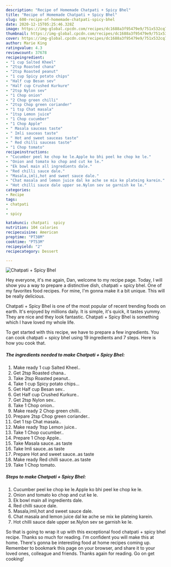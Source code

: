 ```yaml
---
description: "Recipe of Homemade Chatpati + Spicy Bhel"
title: "Recipe of Homemade Chatpati + Spicy Bhel"
slug: 600-recipe-of-homemade-chatpati-spicy-bhel
date: 2020-12-15T05:25:46.328Z
image: https://img-global.cpcdn.com/recipes/dc1688a3f95479e9/751x532cq70/chatpati-spicy-bhel-recipe-main-photo.jpg
thumbnail: https://img-global.cpcdn.com/recipes/dc1688a3f95479e9/751x532cq70/chatpati-spicy-bhel-recipe-main-photo.jpg
cover: https://img-global.cpcdn.com/recipes/dc1688a3f95479e9/751x532cq70/chatpati-spicy-bhel-recipe-main-photo.jpg
author: Marie King
ratingvalue: 4.3
reviewcount: 37678
recipeingredient:
- "1 cup Salted Kheel"
- "2tsp Roasted chana"
- "2tsp Roasted peanut"
- "1 cup Spicy potato chips"
- "Half cup Besan sev"
- "Half cup Crushed Kurkure"
- "2tsp Nylon sev"
- "1 Chop onion"
- "2 Chop green chilli"
- "2tsp Chop green coriander"
- "1 tsp Chat masala"
- "1tsp Lemon juice"
- "1 Chop cucumber"
- "1 Chop Apple"
- " Masala sauceas taste"
- " Imli sauceas taste"
- " Hot and sweet sauceas taste"
- " Red chilli sauceas taste"
- "1 Chop tomato"
recipeinstructions:
- "Cucumber peel ke chop ke le.Apple ko bhi peel ke chop ke le."
- "Onion and tomato ko chop and cut ke le."
- "Ek bowl main all ingredients dale."
- "Red chilli sauce dale."
- "Masala,imli,hot and sweet sauce dale."
- "Chat masala and lemon juice dal ke ache se mix ke plateing karein."
- "Hot chilli sauce dale upper se.Nylon sev se garnish ke le."
categories:
- Recipe
tags:
- chatpati
- 
- spicy

katakunci: chatpati  spicy 
nutrition: 104 calories
recipecuisine: American
preptime: "PT38M"
cooktime: "PT53M"
recipeyield: "2"
recipecategory: Dessert

---
```



![Chatpati + Spicy Bhel](https://img-global.cpcdn.com/recipes/dc1688a3f95479e9/751x532cq70/chatpati-spicy-bhel-recipe-main-photo.jpg)

Hey everyone, it's me again, Dan, welcome to my recipe page. Today, I will show you a way to prepare a distinctive dish, chatpati + spicy bhel. One of my favorites food recipes. For mine, I'm gonna make it a bit unique. This will be really delicious.



Chatpati + Spicy Bhel is one of the most popular of recent trending foods on earth. It's enjoyed by millions daily. It is simple, it's quick, it tastes yummy. They are nice and they look fantastic. Chatpati + Spicy Bhel is something which I have loved my whole life.


To get started with this recipe, we have to prepare a few ingredients. You can cook chatpati + spicy bhel using 19 ingredients and 7 steps. Here is how you cook that.

<!--inarticleads1-->

##### The ingredients needed to make Chatpati + Spicy Bhel:

1. Make ready 1 cup Salted Kheel..
1. Get 2tsp Roasted chana..
1. Take 2tsp Roasted peanut..
1. Take 1 cup Spicy potato chips...
1. Get Half cup Besan sev..
1. Get Half cup Crushed Kurkure..
1. Get 2tsp Nylon sev..
1. Take 1 Chop onion..
1. Make ready 2 Chop green chilli..
1. Prepare 2tsp Chop green coriander..
1. Get 1 tsp Chat masala..
1. Make ready 1tsp Lemon juice..
1. Take 1 Chop cucumber..
1. Prepare 1 Chop Apple..
1. Take  Masala sauce..as taste
1. Take  Imli sauce..as taste
1. Prepare  Hot and sweet sauce..as taste
1. Make ready  Red chilli sauce..as taste
1. Take 1 Chop tomato.




<!--inarticleads2-->

##### Steps to make Chatpati + Spicy Bhel:

1. Cucumber peel ke chop ke le.Apple ko bhi peel ke chop ke le.
1. Onion and tomato ko chop and cut ke le.
1. Ek bowl main all ingredients dale.
1. Red chilli sauce dale.
1. Masala,imli,hot and sweet sauce dale.
1. Chat masala and lemon juice dal ke ache se mix ke plateing karein.
1. Hot chilli sauce dale upper se.Nylon sev se garnish ke le.




So that is going to wrap it up with this exceptional food chatpati + spicy bhel recipe. Thanks so much for reading. I'm confident you will make this at home. There's gonna be interesting food at home recipes coming up. Remember to bookmark this page on your browser, and share it to your loved ones, colleague and friends. Thanks again for reading. Go on get cooking!
